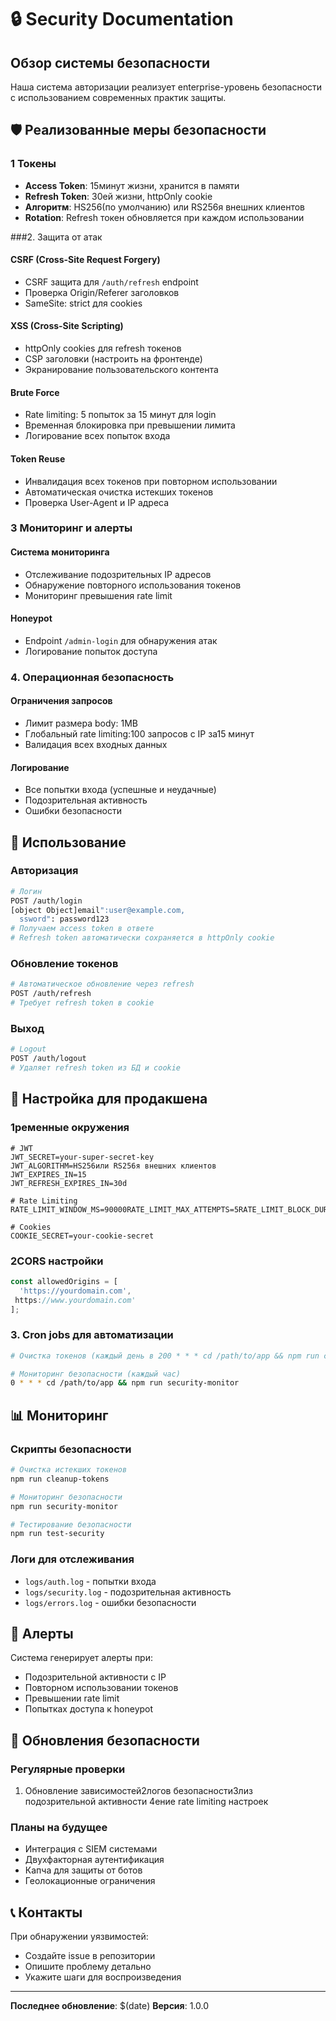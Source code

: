 # 🔒 Security Documentation

## Обзор системы безопасности

Наша система авторизации реализует enterprise-уровень безопасности с использованием современных практик защиты.

## 🛡️ Реализованные меры безопасности

### 1 Токены

- **Access Token**: 15минут жизни, хранится в памяти
- **Refresh Token**: 30ей жизни, httpOnly cookie
- **Алгоритм**: HS256(по умолчанию) или RS256я внешних клиентов
- **Rotation**: Refresh токен обновляется при каждом использовании

###2. Защита от атак

#### CSRF (Cross-Site Request Forgery)

- CSRF защита для `/auth/refresh` endpoint
- Проверка Origin/Referer заголовков
- SameSite: strict для cookies

#### XSS (Cross-Site Scripting)

- httpOnly cookies для refresh токенов
- CSP заголовки (настроить на фронтенде)
- Экранирование пользовательского контента

#### Brute Force

- Rate limiting: 5 попыток за 15 минут для login
- Временная блокировка при превышении лимита
- Логирование всех попыток входа

#### Token Reuse

- Инвалидация всех токенов при повторном использовании
- Автоматическая очистка истекших токенов
- Проверка User-Agent и IP адреса

### 3 Мониторинг и алерты

#### Система мониторинга

- Отслеживание подозрительных IP адресов
- Обнаружение повторного использования токенов
- Мониторинг превышения rate limit

#### Honeypot

- Endpoint `/admin-login` для обнаружения атак
- Логирование попыток доступа

### 4. Операционная безопасность

#### Ограничения запросов

- Лимит размера body: 1MB
- Глобальный rate limiting:100 запросов с IP за15 минут
- Валидация всех входных данных

#### Логирование

- Все попытки входа (успешные и неудачные)
- Подозрительная активность
- Ошибки безопасности

## 🚀 Использование

### Авторизация

```bash
# Логин
POST /auth/login
[object Object]email":user@example.com,
  ssword": password123
# Получаем access token в ответе
# Refresh token автоматически сохраняется в httpOnly cookie
```

### Обновление токенов

```bash
# Автоматическое обновление через refresh
POST /auth/refresh
# Требует refresh token в cookie
```

### Выход

```bash
# Logout
POST /auth/logout
# Удаляет refresh token из БД и cookie
```

## 🔧 Настройка для продакшена

### 1ременные окружения

```env
# JWT
JWT_SECRET=your-super-secret-key
JWT_ALGORITHM=HS256или RS256я внешних клиентов
JWT_EXPIRES_IN=15
JWT_REFRESH_EXPIRES_IN=30d

# Rate Limiting
RATE_LIMIT_WINDOW_MS=90000RATE_LIMIT_MAX_ATTEMPTS=5RATE_LIMIT_BLOCK_DURATION_MS=18000

# Cookies
COOKIE_SECRET=your-cookie-secret
```

### 2CORS настройки

```typescript
const allowedOrigins = [
  'https://yourdomain.com',
 https://www.yourdomain.com'
];
```

### 3. Cron jobs для автоматизации

```bash
# Очистка токенов (каждый день в 200 * * * cd /path/to/app && npm run cleanup-tokens

# Мониторинг безопасности (каждый час)
0 * * * cd /path/to/app && npm run security-monitor
```

## 📊 Мониторинг

### Скрипты безопасности

```bash
# Очистка истекших токенов
npm run cleanup-tokens

# Мониторинг безопасности
npm run security-monitor

# Тестирование безопасности
npm run test-security
```

### Логи для отслеживания

- `logs/auth.log` - попытки входа
- `logs/security.log` - подозрительная активность
- `logs/errors.log` - ошибки безопасности

## 🚨 Алерты

Система генерирует алерты при:

- Подозрительной активности с IP
- Повторном использовании токенов
- Превышении rate limit
- Попытках доступа к honeypot

## 🔄 Обновления безопасности

### Регулярные проверки

1. Обновление зависимостей2логов безопасности3лиз подозрительной активности
   4ение rate limiting настроек

### Планы на будущее

- Интеграция с SIEM системами
- Двухфакторная аутентификация
- Капча для защиты от ботов
- Геолокационные ограничения

## 📞 Контакты

При обнаружении уязвимостей:

- Создайте issue в репозитории
- Опишите проблему детально
- Укажите шаги для воспроизведения

---

**Последнее обновление**: $(date)
**Версия**: 1.0.0
